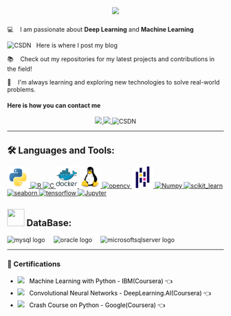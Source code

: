 <h1 align="center">
  <a href="https://git.io/typing-svg">
    <img src="https://readme-typing-svg.herokuapp.com?font=Inter&weight=600&pause=100&center=true&color=F7693D&vCenter=true&random=false&width=435&lines=Hi+people+!+👋;+I'm+YAO+XIAO!;">
  </a>
</h1>



<div align="left">
<p> 💻 &nbsp&nbsp I am passionate about <strong>Deep Learning</strong> and <strong>Machine Learning</strong> </p>
  <p>
    <a href="https://blog.csdn.net/weixin_45215649?spm=1000.2115.3001.5343" style="text-decoration:none;"><img src="https://img-home.csdnimg.cn/images/20201124032511.png" alt="CSDN" width="80" height="40"/><span>&nbsp&nbsp Here is where I post my blog </span>
    </a>
  </p>
  <p>📚 &nbsp&nbsp Check out my repositories for my latest projects and contributions in the field!</p>
  <p>🌱 &nbsp&nbsp I'm always learning and exploring new technologies to solve real-world problems.</p>
</div>





<h4 align="left"> Here is how you can contact me </h4>

<div align="center" style="display:flex；justify-content:space-between" >
  <a href="mailto:xiaoyao99_@outlook.com">
    <img src="https://img.shields.io/badge/Microsoft_Outlook-0078D4?style=for-the-badge&logo=microsoft-outlook&logoColor=white" target="_blank">
  </a>
  <a href="https://www.linkedin.com/in/xiao-yao-821817297/" target="_blank">
    <img src="https://img.shields.io/badge/LinkedIn-0077B5?style=for-the-badge&logo=linkedin&logoColor=white" target="_blank">
  </a>
  <a href="https://blog.csdn.net/weixin_45215649?spm=1000.2115.3001.5343" style="text-decoration:none;"><img src="https://img-home.csdnimg.cn/images/20201124032511.png" alt="CSDN" width="100" height="50"/> 
  </a>
  <!--<a href="#" target="_blank">
    <img src="https://img.shields.io/badge/Portfolio-FF5722?style=for-the-badge&logo=todoist&logoColor=white" target="_blank">
  </a>-->
</div>




<hr/>



<h2 align="left">🛠️ Languages and Tools:</h2>
<div> 
  <a href="https://www.python.org" target="_blank" rel="noreferrer"> <img src="https://raw.githubusercontent.com/devicons/devicon/master/icons/python/python-original.svg" alt="python" width="50" height="50"/> </a> 
  <a href="https://www.r-project.org/" target="_blank" rel="noreferrer"> <img src="https://www.r-project.org/Rlogo.png" alt="R" width="50" height="50"/> </a>
  <a href="" target="_blank" rel="noreferrer"> <img src="https://cdn.jsdelivr.net/gh/devicons/devicon/icons/c/c-original.svg" alt="C" width="50" height="50"/> </a>
  <a href="https://www.docker.com/" target="_blank" rel="noreferrer"> <img src="https://raw.githubusercontent.com/devicons/devicon/master/icons/docker/docker-original-wordmark.svg" alt="docker" width="50" height="50"/> </a> 
  <a href="https://www.linux.org/" target="_blank" rel="noreferrer"> <img src="https://raw.githubusercontent.com/devicons/devicon/master/icons/linux/linux-original.svg" alt="linux" width="50" height="50"/> </a> 
  <a href="https://opencv.org/" target="_blank" rel="noreferrer"> <img src="https://www.vectorlogo.zone/logos/opencv/opencv-icon.svg" alt="opencv" width="50" height="50"/> </a> <a href="https://pandas.pydata.org/" target="_blank" rel="noreferrer"> <img src="https://raw.githubusercontent.com/devicons/devicon/2ae2a900d2f041da66e950e4d48052658d850630/icons/pandas/pandas-original.svg" alt="pandas" width="50" height="50"/> </a>
  <a href="https://numpy.org/"  target="_blank" rel="noreferrer" >  
  <img src="https://numpy.org/images/logo.svg" alt="Numpy" width="50" height="50"/>
  </a>
  <a href="https://scikit-learn.org/" target="_blank" rel="noreferrer"> <img src="https://upload.wikimedia.org/wikipedia/commons/0/05/Scikit_learn_logo_small.svg" alt="scikit_learn" width="50" height="50"/> </a> <a href="https://seaborn.pydata.org/" target="_blank" rel="noreferrer"> <img src="https://seaborn.pydata.org/_images/logo-mark-lightbg.svg" alt="seaborn" width="50" height="50"/> </a> <a href="https://www.tensorflow.org" target="_blank" rel="noreferrer"> <img src="https://www.vectorlogo.zone/logos/tensorflow/tensorflow-icon.svg" alt="tensorflow" width="50" height="50"/> </a> 
	<a href="https://jupyter.org/"  target="_blank" rel="noreferrer" >  
  <img src="https://jupyter.org/assets/homepage/main-logo.svg" alt="Jupyter" width="50" height="50"/>
  </a>
 </div>





<h2 align="left"><img src="https://cdn-icons-png.flaticon.com/512/9850/9850812.png" width=40", height="40"/> DataBase:</h2>
<div align="left">
  <img src="https://img.shields.io/badge/MySQL-4479A1?logo=mysql&logoColor=white&style=for-the-badge" height="40" alt="mysql logo"  />
  <img width="12" />
  <img src="https://img.shields.io/badge/Oracle-F80000?logo=oracle&logoColor=white&style=for-the-badge" height="40" alt="oracle logo"  />
  &nbsp &nbsp
  <img src="https://img.shields.io/badge/Microsoft%20SQL%20Server-CC2927?logo=microsoftsqlserver&logoColor=fff&style=for-the-badge" height="40" alt="microsoftsqlserver logo"  />
</div>



<hr/>

<div align="left">   
  <h3>📜 Certifications</h3>   
  <ul style="line-height: 2;">     
  <li> <a href="https://www.coursera.org/account/accomplishments/certificate/TE2V2FWXNH5L" target="_blank" rel="noreferrer" style="text-decoration:none; color:black;"><img src="https://d3njjcbhbojbot.cloudfront.net/api/utilities/v1/imageproxy/http://coursera-university-assets.s3.amazonaws.com/bb/f5ced2bdd4437aa79f00eb1bf7fbf0/IBM-Logo-Blk---Square.png?auto=format%2Ccompress&dpr=1&w=25&h=25" />&nbsp&nbsp Machine Learning with Python - IBM(Coursera)&nbsp👈</a></li>     
    <li><a href="https://www.coursera.org/account/accomplishments/certificate/L2KVC8EW5C5B" target="_blank" rel="noreferrer" style="text-decoration:none; color:black;"> <img src="https://d3njjcbhbojbot.cloudfront.net/api/utilities/v1/imageproxy/http://coursera-university-assets.s3.amazonaws.com/b4/5cb90bb92f420b99bf323a0356f451/Icon.png?auto=format%2Ccompress&dpr=1&w=25&h=25">&nbsp&nbsp Convolutional Neural Networks - DeepLearning.AI(Coursera)&nbsp👈</a></li>     
    <li><a href="https://www.coursera.org/account/accomplishments/certificate/JV29GVG5X9AN" target="_blank" rel="noreferrer" style="text-decoration:none; color:black;"><img src="https://d3njjcbhbojbot.cloudfront.net/api/utilities/v1/imageproxy/http://coursera-university-assets.s3.amazonaws.com/4a/cb36835ae3421187080898a7ecc11d/Google-G_360x360.png?auto=format%2Ccompress&dpr=1&w=25&h=25">&nbsp&nbsp Crash Course on Python - Google(Coursera)&nbsp👈</a></li>      
  </ul>
</div>

